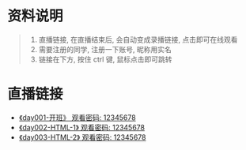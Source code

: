 # 资料说明

> 1. 直播链接, 在直播结束后, 会自动变成录播链接, 点击即可在线观看
> 1. 需要注册的同学, 注册一下账号, 昵称用实名
> 1. 链接在下方, 按住 ctrl 键, 鼠标点击即可跳转

# 直播链接

- [《day001-开班》 观看密码: 12345678](https://live.eeo.cn/pc.html?lessonKey=d675226357e092bd)
- [《day002-HTML-1》 观看密码: 12345678](https://live.eeo.cn/pc.html?lessonKey=dd0da0e6e55e43e5)
- [《day003-HTML-2》 观看密码: 12345678](https://live.eeo.cn/pc.html?lessonKey=ab8ec27448316b36)

